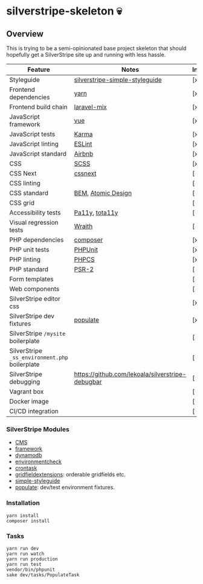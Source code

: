 # silverstripe-skeleton :skull:

## Overview

This is trying to be a semi-opinionated base project skeleton that should hopefully get a SilverStripe site up and running with less hassle. 

Feature | Notes | Installed/Done | Example
------------ | ------------- | ------------ | -----------
Styleguide | [silverstripe-simple-styleguide](https://github.com/benmanu/silverstripe-simple-styleguide) | [x] | [ ]
Frontend dependencies | [yarn](https://yarnpkg.com/en/) | [x] | [x]
Frontend build chain | [laravel-mix](https://github.com/JeffreyWay/laravel-mix) | [x] | [x]
JavaScript framework | [vue](https://vuejs.org/) | [x] | [ ]
JavaScript tests | [Karma](https://karma-runner.github.io/) | [x] | [ ]
JavaScript linting | [ESLint](http://eslint.org/) | [x] | [x]
JavaScript standard | [Airbnb](https://github.com/airbnb/javascript) | [x] | [x]
CSS | [SCSS](http://sass-lang.com/) | [x] | [x]
CSS Next | [cssnext](http://cssnext.io/) | [ ] | [ ]
CSS linting | | [ ] | [ ]
CSS standard | [BEM](https://css-tricks.com/bem-101/), [Atomic Design](http://bradfrost.com/blog/post/atomic-web-design/) | [ ] | [ ]
CSS grid | | [ ] | [ ]
Accessibility tests | [Pa11y](http://pa11y.org/), [tota11y](http://khan.github.io/tota11y/) | [ ] | [ ]
Visual regression tests | [Wraith](https://github.com/BBC-News/wraith) | [ ] | [ ]
PHP dependencies | [composer](https://getcomposer.org/) | [x] | [x]
PHP unit tests | [PHPUnit](https://phpunit.de/) | [x] | [ ]
PHP linting | [PHPCS](https://github.com/squizlabs/PHP_CodeSniffer) | [x] | [ ]
PHP standard | [PSR-2](http://www.php-fig.org/psr/psr-2/) | [ ] | [ ]
Form templates | | [ ] | [ ]
Web components | | [ ] | [ ]
SilverStripe editor css | | [x] | [x]
SilverStripe dev fixtures | [populate](https://github.com/dnadesign/silverstripe-populate) | [x] | [ ]
SilverStripe `/mysite` boilerplate | | [ ] | [ ]
SilverStripe `_ss_environment.php` boilerplate | | [ ] | [ ]
SilverStripe debugging | https://github.com/lekoala/silverstripe-debugbar | [ ] | [ ]
Vagrant box | | [ ] | [ ]
Docker image | | [ ] | [ ]
CI/CD integration | | [ ] | [ ]

### SilverStripe Modules
- [CMS](https://github.com/silverstripe/silverstripe-cms)
- [framework](https://github.com/silverstripe/silverstripe-framework)
- [dynamodb](https://github.com/silverstripe/silverstripe-dynamodb)
- [environmentcheck](https://github.com/silverstripe/silverstripe-environmentcheck)
- [crontask](https://github.com/silverstripe/silverstripe-crontask)
- [gridfieldextensions](https://github.com/silverstripe-australia/silverstripe-gridfieldextensions): orderable gridfields etc.
- [simple-styleguide](https://github.com/benmanu/silverstripe-simple-styleguide)
- [populate](https://github.com/dnadesign/silverstripe-populate): dev/test environment fixtures.

### Installation

    yarn install
    composer install

### Tasks

    yarn run dev
    yarn run watch
    yarn run production
    yarn run test
    vendor/bin/phpunit
    sake dev/tasks/PopulateTask
